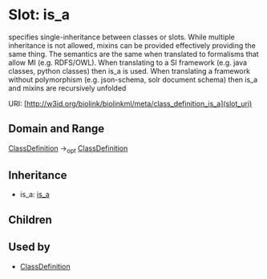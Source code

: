 # Slot: is_a


specifies single-inheritance between classes or slots. While multiple inheritance is not allowed, mixins can be provided effectively providing the same thing. The semantics are the same when translated to formalisms that allow MI (e.g. RDFS/OWL). When translating to a SI framework (e.g. java classes, python classes) then is_a is used. When translating a framework without polymorphism (e.g. json-schema, solr document schema) then is_a and mixins are recursively unfolded

URI: [http://w3id.org/biolink/biolinkml/meta/class_definition_is_a](slot_uri)
## Domain and Range

[ClassDefinition](ClassDefinition.md) -><sub>opt</sub> [ClassDefinition](ClassDefinition.md)
## Inheritance

 *  is_a: [is_a](is_a.md)
## Children

## Used by

 * [ClassDefinition](ClassDefinition.md)
